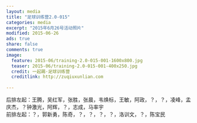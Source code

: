 ```yaml
---
layout: media
title: "足球训练营2.0-015"
categories: media
excerpt: "2015年6月26号活动照片"
modified: 2015-06-26
ads: true
share: false
comments: true
image:
  feature: 2015-06/training-2.0-015-001-1600x800.jpg
  teaser: 2015-06/training-2.0-015-001-400x250.jpg
  credit: 一起踢·足球训练营
  creditlink: http://zuqiuxunlian.com
  
---
```

后排左起：王腾，吴红军，张胜，张晨，韦焕标，王敏，阿政，？，？，凌峰，孟庆杰，？钟激光，阿辉，？，志成，马率宇    
前排左起：？，郭新勇，陈奇，？，？，？，？，洛训文，？，陈宝民
